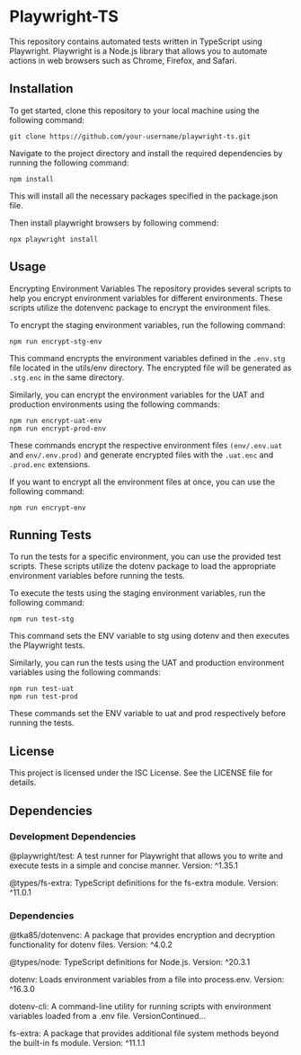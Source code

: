 # Playwright-TS

This repository contains automated tests written in TypeScript using Playwright. Playwright is a Node.js library that allows you to automate actions in web browsers such as Chrome, Firefox, and Safari.

## Installation
To get started, clone this repository to your local machine using the following command:

```
git clone https://github.com/your-username/playwright-ts.git
```
Navigate to the project directory and install the required dependencies by running the following command:

```
npm install
```
This will install all the necessary packages specified in the package.json file.

Then install playwright browsers by following commend:
```
npx playwright install
```

## Usage
Encrypting Environment Variables
The repository provides several scripts to help you encrypt environment variables for different environments. These scripts utilize the dotenvenc package to encrypt the environment files.

To encrypt the staging environment variables, run the following command:

```
npm run encrypt-stg-env
```
This command encrypts the environment variables defined in the `.env.stg` file located in the utils/env directory. The encrypted file will be generated as `.stg.enc` in the same directory.

Similarly, you can encrypt the environment variables for the UAT and production environments using the following commands:

```
npm run encrypt-uat-env
npm run encrypt-prod-env
```
These commands encrypt the respective environment files `(env/.env.uat` and `env/.env.prod)` and generate encrypted files with the `.uat.enc` and `.prod.enc` extensions.

If you want to encrypt all the environment files at once, you can use the following command:

```
npm run encrypt-env
```
## Running Tests
To run the tests for a specific environment, you can use the provided test scripts. These scripts utilize the dotenv package to load the appropriate environment variables before running the tests.

To execute the tests using the staging environment variables, run the following command:

```
npm run test-stg
```
This command sets the ENV variable to stg using dotenv and then executes the Playwright tests.

Similarly, you can run the tests using the UAT and production environment variables using the following commands:

```
npm run test-uat
npm run test-prod
```
These commands set the ENV variable to uat and prod respectively before running the tests.

## License
This project is licensed under the ISC License. See the LICENSE file for details.

## Dependencies
### Development Dependencies
@playwright/test: A test runner for Playwright that allows you to write and execute tests in a simple and concise manner. Version: ^1.35.1

@types/fs-extra: TypeScript definitions for the fs-extra module. Version: ^11.0.1
### Dependencies
@tka85/dotenvenc: A package that provides encryption and decryption functionality for dotenv files. Version: ^4.0.2

@types/node: TypeScript definitions for Node.js. Version: ^20.3.1

dotenv: Loads environment variables from a file into process.env. Version: ^16.3.0

dotenv-cli: A command-line utility for running scripts with environment variables loaded from a .env file. VersionContinued...

fs-extra: A package that provides additional file system methods beyond the built-in fs module. Version: ^11.1.1

